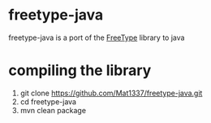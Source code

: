 # freetype-java

freetype-java is a port of the [FreeType](https://github.com/freetype/freetype) library to java


# compiling the library

1) git clone https://github.com/Mat1337/freetype-java.git
2) cd freetype-java
3) mvn clean package
